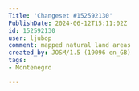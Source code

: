 ```yaml
---
Title: 'Changeset #152592130'
PublishDate: 2024-06-12T15:11:02Z
id: 152592130
user: ljubop
comment: mapped natural land areas
created_by: JOSM/1.5 (19096 en_GB)
tags:
- Montenegro

---
```

